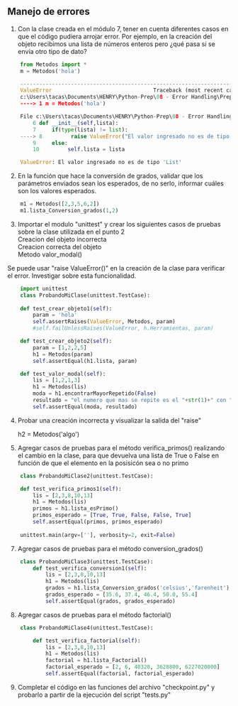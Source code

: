 ## Manejo de errores

1) Con la clase creada en el módulo 7, tener en cuenta diferentes casos en que el código pudiera arrojar error. Por ejemplo, en la creación del objeto recibimos una lista de números enteros pero ¿qué pasa si se envía otro tipo de dato?
``` python
    from Metodos import *
    m = Metodos('hola')

    ---------------------------------------------------------------------------
    ValueError                                Traceback (most recent call last)
    c:\Users\tacas\Documents\HENRY\Python-Prep\08 - Error Handling\Prep_Course_Homework_08-Resuelto.ipynb Cell 5' in <cell line: 1>()
    ----> 1 m = Metodos('hola')

    File c:\Users\tacas\Documents\HENRY\Python-Prep\08 - Error Handling\Metodos.py:8, in Metodos.__init__(self, lista)
        6 def __init__(self,lista):
        7     if(type(lista) != list):
    ----> 8         raise ValueError("El valor ingresado no es de tipo 'List' ") 
        9     else:
        10         self.lista = lista

    ValueError: El valor ingresado no es de tipo 'List' 
``` 
2) En la función que hace la conversión de grados, validar que los parámetros enviados sean los esperados, de no serlo, informar cuáles son los valores esperados.
``` python
    m1 = Metodos([2,3,5,6,2])
    m1.lista_Conversion_grados(1,2)
```

3) Importar el modulo "unittest" y crear los siguientes casos de pruebas sobre la clase utilizada en el punto 2<br>
Creacion del objeto incorrecta<br>
Creacion correcta del objeto<br>
Metodo valor_modal()<br>

Se puede usar "raise ValueError()" en la creación de la clase para verificar el error. Investigar sobre esta funcionalidad.
``` python
    import unittest
    class ProbandoMiClase(unittest.TestCase):
    
    def test_crear_objeto1(self):
        param = 'hola'
        self.assertRaises(ValueError, Metodos, param)
        #self.failUnlessRaises(ValueError, h.Herramientas, param)

    def test_crear_objeto2(self):
        param = [1,2,2,5]
        h1 = Metodos(param)
        self.assertEqual(h1.lista, param)

    def test_valor_modal(self):
        lis = [1,2,1,3]
        h1 = Metodos(lis)
        moda = h1.encontrarMayorRepetido(False)
        resultado = "el numero que mas se repite es el "+str(1)+" con "+str(2)+" repeticiones"
        self.assertEqual(moda, resultado)
```
4) Probar una creación incorrecta y visualizar la salida del "raise"

    h2 = Metodos('algo')

6) Agregar casos de pruebas para el método verifica_primos() realizando el cambio en la clase, para que devuelva una lista de True o False en función de que el elemento en la posisicón sea o no primo
``` python
    class ProbandoMiClase2(unittest.TestCase):

    def test_verifica_primos1(self):
        lis = [2,3,8,10,13]
        h1 = Metodos(lis)
        primos = h1.lista_esPrimo()
        primos_esperado = [True, True, False, False, True]
        self.assertEqual(primos, primos_esperado)
    
    unittest.main(argv=[''], verbosity=2, exit=False)
```
7) Agregar casos de pruebas para el método conversion_grados()
``` python
    class ProbandoMiClase3(unittest.TestCase):
        def test_verifica_conversion1(self):
            lis = [2,3,8,10,13]
            h1 = Metodos(lis)
            grados = h1.lista_Conversion_grados('celsius','farenheit')
            grados_esperado = [35.6, 37.4, 46.4, 50.0, 55.4]
            self.assertEqual(grados, grados_esperado)
```
8) Agregar casos de pruebas para el método factorial()
``` python
    class ProbandoMiClase4(unittest.TestCase):

        def test_verifica_factorial(self):
            lis = [2,3,8,10,13]
            h1 = Metodos(lis)
            factorial = h1.lista_Factorial()
            factorial_esperado = [2, 6, 40320, 3628800, 6227020800]
            self.assertEqual(factorial, factorial_esperado)
```
9) Completar el código en las funciones del archivo "checkpoint.py" y probarlo a partir de la ejecución del script "tests.py"
    
